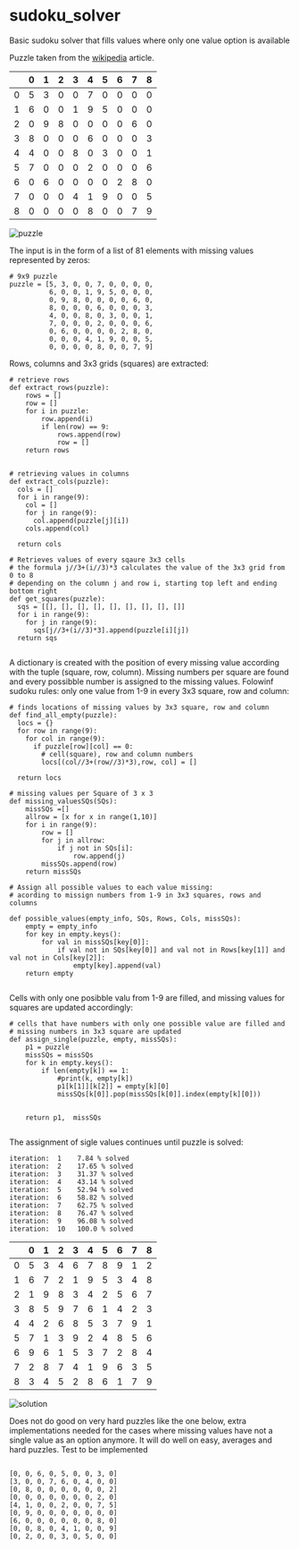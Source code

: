 # sudoku_solver

Basic sudoku solver that fills values where only one value option is available

Puzzle taken from the [wikipedia](https://en.wikipedia.org/wiki/Sudoku)  article.

|    |   0 |   1 |   2 |   3 |   4 |   5 |   6 |   7 |   8 |
|---:|----:|----:|----:|----:|----:|----:|----:|----:|----:|
|  0 |   5 |   3 |   0 |   0 |   7 |   0 |   0 |   0 |   0 |
|  1 |   6 |   0 |   0 |   1 |   9 |   5 |   0 |   0 |   0 |
|  2 |   0 |   9 |   8 |   0 |   0 |   0 |   0 |   6 |   0 |
|  3 |   8 |   0 |   0 |   0 |   6 |   0 |   0 |   0 |   3 |
|  4 |   4 |   0 |   0 |   8 |   0 |   3 |   0 |   0 |   1 |
|  5 |   7 |   0 |   0 |   0 |   2 |   0 |   0 |   0 |   6 |
|  6 |   0 |   6 |   0 |   0 |   0 |   0 |   2 |   8 |   0 |
|  7 |   0 |   0 |   0 |   4 |   1 |   9 |   0 |   0 |   5 |
|  8 |   0 |   0 |   0 |   0 |   8 |   0 |   0 |   7 |   9 |


![puzzle](https://upload.wikimedia.org/wikipedia/commons/e/e0/Sudoku_Puzzle_by_L2G-20050714_standardized_layout.svg)


The input is in the form of a list of 81 elements with missing values represented by zeros:

```
# 9x9 puzzle
puzzle = [5, 3, 0, 0, 7, 0, 0, 0, 0,
          6, 0, 0, 1, 9, 5, 0, 0, 0,
          0, 9, 8, 0, 0, 0, 0, 6, 0,
          8, 0, 0, 0, 6, 0, 0, 0, 3,
          4, 0, 0, 8, 0, 3, 0, 0, 1,
          7, 0, 0, 0, 2, 0, 0, 0, 6,
          0, 6, 0, 0, 0, 0, 2, 8, 0,
          0, 0, 0, 4, 1, 9, 0, 0, 5,
          0, 0, 0, 0, 8, 0, 0, 7, 9]
```

Rows, columns and 3x3 grids (squares) are extracted:

```
# retrieve rows
def extract_rows(puzzle):
    rows = []
    row = []
    for i in puzzle:
        row.append(i)
        if len(row) == 9:
            rows.append(row)
            row = []
    return rows
    
      
# retrieving values in columns     
def extract_cols(puzzle):
  cols = []
  for i in range(9):
    col = []
    for j in range(9):
      col.append(puzzle[j][i])
    cols.append(col)

  return cols

# Retrieves values of every sqaure 3x3 cells
# the formula j//3+(i//3)*3 calculates the value of the 3x3 grid from 0 to 8 
# depending on the column j and row i, starting top left and ending bottom right 
def get_squares(puzzle):
  sqs = [[], [], [], [], [], [], [], [], []]
  for i in range(9):
    for j in range(9):
      sqs[j//3+(i//3)*3].append(puzzle[i][j])
  return sqs
  
```

A dictionary is created with the position of every missing value according with the tuple (square, row, column). Missing numbers per square are found and every possibble number is assigned to the missing values. Folowinf sudoku rules: only one value from 1-9 in every 3x3 square, row and column:

```
# finds locations of missing values by 3x3 square, row and column
def find_all_empty(puzzle):
  locs = {}
  for row in range(9):
    for col in range(9):
      if puzzle[row][col] == 0:
        # cell(square), row and column numbers
        locs[(col//3+(row//3)*3),row, col] = []
  
  return locs  

# missing values per Square of 3 x 3
def missing_valuesSQs(SQs):
    missSQs =[]
    allrow = [x for x in range(1,10)]
    for i in range(9):
        row = []
        for j in allrow:
            if j not in SQs[i]:
                row.append(j)
        missSQs.append(row)
    return missSQs
    
# Assign all possible values to each value missing:
# acording to missign numbers from 1-9 in 3x3 squares, rows and columns

def possible_values(empty_info, SQs, Rows, Cols, missSQs):
    empty = empty_info
    for key in empty.keys():
        for val in missSQs[key[0]]:
            if val not in SQs[key[0]] and val not in Rows[key[1]] and val not in Cols[key[2]]:
                empty[key].append(val) 
    return empty
    
```

Cells with only one posibble valu from 1-9 are filled, and missing values for squares are updated accordingly:

```
# cells that have numbers with only one possible value are filled and 
# missing numbers in 3x3 square are updated 
def assign_single(puzzle, empty, missSQs):
    p1 = puzzle
    missSQs = missSQs
    for k in empty.keys():
        if len(empty[k]) == 1:
            #print(k, empty[k])
            p1[k[1]][k[2]] = empty[k][0]
            missSQs[k[0]].pop(missSQs[k[0]].index(empty[k][0]))
        

    return p1,  missSQs
    
```

The assignment of sigle values continues until puzzle is solved:

```
iteration:  1    7.84 % solved
iteration:  2    17.65 % solved
iteration:  3    31.37 % solved
iteration:  4    43.14 % solved
iteration:  5    52.94 % solved
iteration:  6    58.82 % solved
iteration:  7    62.75 % solved
iteration:  8    76.47 % solved
iteration:  9    96.08 % solved
iteration:  10   100.0 % solved

```

|    |   0 |   1 |   2 |   3 |   4 |   5 |   6 |   7 |   8 |
|---:|----:|----:|----:|----:|----:|----:|----:|----:|----:|
|  0 |   5 |   3 |   4 |   6 |   7 |   8 |   9 |   1 |   2 |
|  1 |   6 |   7 |   2 |   1 |   9 |   5 |   3 |   4 |   8 |
|  2 |   1 |   9 |   8 |   3 |   4 |   2 |   5 |   6 |   7 |
|  3 |   8 |   5 |   9 |   7 |   6 |   1 |   4 |   2 |   3 |
|  4 |   4 |   2 |   6 |   8 |   5 |   3 |   7 |   9 |   1 |
|  5 |   7 |   1 |   3 |   9 |   2 |   4 |   8 |   5 |   6 |
|  6 |   9 |   6 |   1 |   5 |   3 |   7 |   2 |   8 |   4 |
|  7 |   2 |   8 |   7 |   4 |   1 |   9 |   6 |   3 |   5 |
|  8 |   3 |   4 |   5 |   2 |   8 |   6 |   1 |   7 |   9 |

![solution](https://upload.wikimedia.org/wikipedia/commons/1/12/Sudoku_Puzzle_by_L2G-20050714_solution_standardized_layout.svg)


Does not do good on very hard puzzles like the one below, extra implementations needed for the cases where missing values have not  a single value as an option anymore. It will do well on easy, averages and hard puzzles. Test to be implemented

```

[0, 0, 6, 0, 5, 0, 0, 3, 0]
[3, 0, 0, 7, 6, 0, 4, 0, 0]
[0, 8, 0, 0, 0, 0, 0, 0, 2]
[0, 0, 0, 0, 0, 0, 0, 2, 0]
[4, 1, 0, 0, 2, 0, 0, 7, 5]
[0, 9, 0, 0, 0, 0, 0, 0, 0]
[6, 0, 0, 0, 0, 0, 0, 8, 0]
[0, 0, 8, 0, 4, 1, 0, 0, 9]
[0, 2, 0, 0, 3, 0, 5, 0, 0]

```



